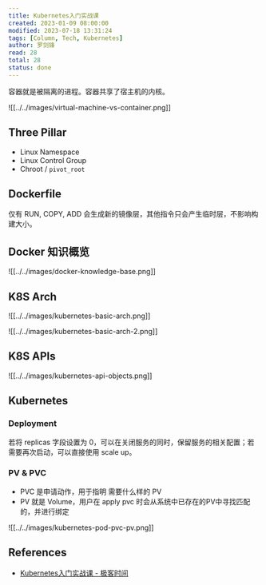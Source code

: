 ```yaml
---
title: Kubernetes入门实战课
created: 2023-01-09 08:00:00
modified: 2023-07-18 13:31:24
tags: [Column, Tech, Kubernetes]
author: 罗剑锋
read: 28
total: 28
status: done
---
```


容器就是被隔离的进程。容器共享了宿主机的内核。

![[../../images/virtual-machine-vs-container.png]]

## Three Pillar

- Linux Namespace
- Linux Control Group
- Chroot / `pivot_root`

## Dockerfile

仅有 RUN, COPY, ADD 会生成新的镜像层，其他指令只会产生临时层，不影响构建大小。

## Docker 知识概览

![[../../images/docker-knowledge-base.png]]

## K8S Arch

![[../../images/kubernetes-basic-arch.png]]

![[../../images/kubernetes-basic-arch-2.png]]

## K8S APIs

![[../../images/kubernetes-api-objects.png]]

## Kubernetes

### Deployment

若将 replicas 字段设置为 0，可以在关闭服务的同时，保留服务的相关配置；若需要再次启动，可以直接使用 scale up。

### PV & PVC

- PVC 是申请动作，用于指明 需要什么样的 PV
- PV 就是 Volume，用户在 apply pvc 时会从系统中已存在的PV中寻找匹配的，并进行绑定

![[../../images/kubernetes-pod-pvc-pv.png]]

## References

- [Kubernetes入门实战课 - 极客时间](http://localhost)
